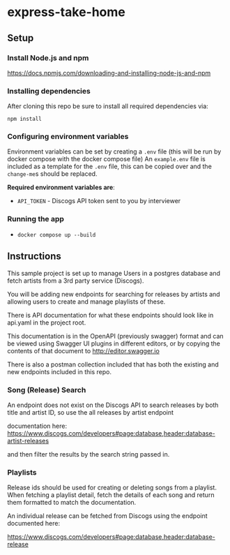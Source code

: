 # express-take-home

## Setup

### Install Node.js and npm

https://docs.npmjs.com/downloading-and-installing-node-js-and-npm

### Installing dependencies

After cloning this repo be sure to install all required dependencies via:

`npm install`

### Configuring environment variables

Environment variables can be set by creating a `.env` file (this will be run by docker compose with the docker compose file)
An `example.env` file is included as a template for the `.env` file, this can be copied over and the `change-me`s should be replaced.

**Required environment variables are**:

- `API_TOKEN` - Discogs API token sent to you by interviewer

### Running the app

- `docker compose up --build`

## Instructions

This sample project is set up to manage Users in a postgres database and fetch artists from a 3rd party service (Discogs).

You will be adding new endpoints for searching for releases by artists and allowing users to create and manage playlists of these.

There is API documentation for what these endpoints should look like in api.yaml in the project root.

This documentation is in the OpenAPI (previously swagger) format and can be viewed using Swagger UI plugins in different editors, or by copying the contents of that document to http://editor.swagger.io

There is also a postman collection included that has both the existing and new endpoints included in this repo.

### Song (Release) Search

An endpoint does not exist on the Discogs API to search releases by both title and artist ID, so use the all releases by artist endpoint

documentation here: https://www.discogs.com/developers#page:database,header:database-artist-releases

and then filter the results by the search string passed in.

### Playlists

Release ids should be used for creating or deleting songs from a playlist. When fetching a playlist detail, fetch the details of each song and return them formatted to match the documentation.

An individual release can be fetched from Discogs using the endpoint documented here:

https://www.discogs.com/developers#page:database,header:database-release
